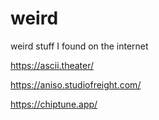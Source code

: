 # weird
weird stuff I found on the internet

https://ascii.theater/

https://aniso.studiofreight.com/

https://chiptune.app/
